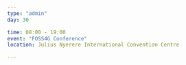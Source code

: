 ```yaml
---
type: "admin"
day: 30

time: 08:00 - 19:00
event: "FOSS4G Conference"
location: Julius Nyerere International Convention Centre

---
```

